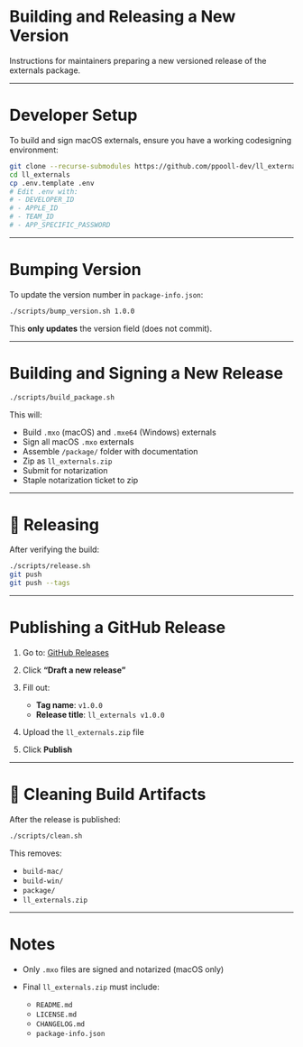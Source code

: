 # Building and Releasing a New Version

Instructions for maintainers preparing a new versioned release of the externals package.

---

# Developer Setup

To build and sign macOS externals, ensure you have a working codesigning environment:

```bash
git clone --recurse-submodules https://github.com/ppooll-dev/ll_externals.git
cd ll_externals
cp .env.template .env
# Edit .env with:
# - DEVELOPER_ID
# - APPLE_ID
# - TEAM_ID
# - APP_SPECIFIC_PASSWORD
```

---

# Bumping Version

To update the version number in `package-info.json`:

```bash
./scripts/bump_version.sh 1.0.0
```

This **only updates** the version field (does not commit).

---

# Building and Signing a New Release

```bash
./scripts/build_package.sh
```

This will:

* Build `.mxo` (macOS) and `.mxe64` (Windows) externals
* Sign all macOS `.mxo` externals
* Assemble `/package/` folder with documentation
* Zip as `ll_externals.zip`
* Submit for notarization
* Staple notarization ticket to zip

---

# 🍿 Releasing

After verifying the build:

```bash
./scripts/release.sh
git push
git push --tags
```

---

# Publishing a GitHub Release

1. Go to: [GitHub Releases](https://github.com/ppooll-dev/ll_externals/releases)
2. Click **“Draft a new release”**
3. Fill out:

   * **Tag name**: `v1.0.0`
   * **Release title**: `ll_externals v1.0.0`
4. Upload the `ll_externals.zip` file
5. Click **Publish**

---

# 🧹 Cleaning Build Artifacts

After the release is published:

```bash
./scripts/clean.sh
```

This removes:

* `build-mac/`
* `build-win/`
* `package/`
* `ll_externals.zip`

---

# Notes

* Only `.mxo` files are signed and notarized (macOS only)
* Final `ll_externals.zip` must include:

  * `README.md`
  * `LICENSE.md`
  * `CHANGELOG.md`
  * `package-info.json`
